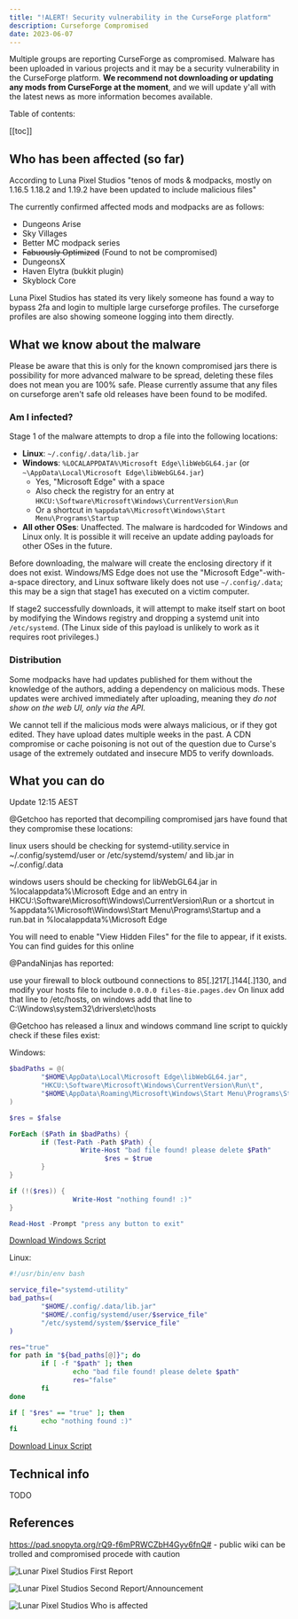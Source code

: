 ```yaml
---
title: "!ALERT! Security vulnerability in the CurseForge platform"
description: Curseforge Compromised
date: 2023-06-07
---
```



Multiple groups are reporting CurseForge as compromised. Malware has been uploaded in various projects and it may be a security vulnerability in the CurseForge platform. **We recommend not downloading or updating any mods from CurseForge at the moment**, and we will update y'all with the latest news as more information becomes available.

Table of contents:

[[toc]]

## Who has been affected (so far)

According to Luna Pixel Studios "tenos of mods & modpacks, mostly on 1.16.5 1.18.2 and 1.19.2 have been updated to include malicious files"

The currently confirmed affected mods and modpacks are as follows:

- Dungeons Arise
- Sky Villages
- Better MC modpack series
- ~~Fabuously Optimized~~ (Found to not be compromised)
- DungeonsX
- Haven Elytra (bukkit plugin)
- Skyblock Core

Luna Pixel Studios has stated its very likely someone has found a way to bypass 2fa and login to multiple large curseforge profiles. The curseforge profiles are also showing someone logging into them directly.

## What we know about the malware

<div class="notification type-warn top">
Please be aware that this is only for the known compromised jars there is possibility for more advanced malware to be spread, deleting these files does not mean you are 100% safe. Please currently assume that any files on curseforge aren't safe old releases have been found to be modifed.
</div>

### Am I infected?
Stage 1 of the malware attempts to drop a file into the following locations:
* **Linux**: `~/.config/.data/lib.jar`
* **Windows**: `%LOCALAPPDATA%\Microsoft Edge\libWebGL64.jar` (or `~\AppData\Local\Microsoft Edge\libWebGL64.jar`)
    * Yes, "Microsoft Edge" with a space
    * Also check the registry for an entry at `HKCU:\Software\Microsoft\Windows\CurrentVersion\Run` 
    * Or a shortcut in `%appdata%\Microsoft\Windows\Start Menu\Programs\Startup`
* **All other OSes**: Unaffected. The malware is hardcoded for Windows and Linux only. It is possible it will receive an update adding payloads for other OSes in the future.


Before downloading, the malware will create the enclosing directory if it does not exist. Windows/MS Edge does not use the "Microsoft Edge"-with-a-space directory, and Linux software likely does not use `~/.config/.data`; this may be a sign that stage1 has executed on a victim computer.

If stage2 successfully downloads, it will attempt to make itself start on boot by modifying the Windows registry and dropping a systemd unit into `/etc/systemd`. (The Linux side of this payload is unlikely to work as it requires root privileges.)

### Distribution

Some modpacks have had updates published for them without the knowledge of the authors, adding a dependency on malicious mods. These updates were archived immediately after uploading, meaning they *do not show on the web UI, only via the API.*

We cannot tell if the malicious mods were always malicious, or if they got edited. They have upload dates multiple weeks in the past. A CDN compromise or cache poisoning is not out of the question due to Curse's usage of the extremely outdated and insecure MD5 to verify downloads.

## What you can do

<div class="infobox">
Update 12:15 AEST

@Getchoo has reported that decompiling compromised jars have found that they compromise these locations:

linux users should be checking for systemd-utility.service in ~/.config/systemd/user or /etc/systemd/system/ and lib.jar in ~/.config/.data

windows users should be checking for libWebGL64.jar in %localappdata%\Microsoft Edge and an entry in HKCU:\Software\Microsoft\Windows\CurrentVersion\Run or a shortcut in %appdata%\Microsoft\Windows\Start Menu\Programs\Startup and a run.bat in %localappdata%\Microsoft Edge

You will need to enable "View Hidden Files" for the file to appear, if it exists. You can find guides for this online
</div>

<div class="infobox top">
@PandaNinjas has reported:

use your firewall to block outbound connections to 85[.]217[.]144[.]130, and modify your hosts file to include `0.0.0.0 files-8ie.pages.dev` On linux add that line to /etc/hosts, on windows add that line to C:\Windows\system32\drivers\etc\hosts
</div>

<div class="infobox top">
@Getchoo has released a linux and windows command line script to quickly check if these files exist:

Windows:

```powershell
$badPaths = @(
        "$HOME\AppData\Local\Microsoft Edge\libWebGL64.jar",
        "HKCU:\Software\Microsoft\Windows\CurrentVersion\Run\t",
        "$HOME\AppData\Roaming\Microsoft\Windows\Start Menu\Programs\Startup\run.bat"
)

$res = $false

ForEach ($Path in $badPaths) {
        if (Test-Path -Path $Path) {
                  Write-Host "bad file found! please delete $Path"
                        $res = $true
        }
}

if (!($res)) {
                Write-Host "nothing found! :)"
}

Read-Host -Prompt "press any button to exit"
```

<a class="button size-medium" href="/img/news/cf-compromised/check_cf.ps1" download="check_cf.ps1">Download Windows Script</a>

Linux:

```bash
#!/usr/bin/env bash

service_file="systemd-utility"
bad_paths=(
        "$HOME/.config/.data/lib.jar"
        "$HOME/.config/systemd/user/$service_file"
        "/etc/systemd/system/$service_file"
)

res="true"
for path in "${bad_paths[@]}"; do
        if [ -f "$path" ]; then
                echo "bad file found! please delete $path"
                res="false"
        fi
done

if [ "$res" == "true" ]; then
        echo "nothing found :)"
fi
```

<a class="button size-medium" href="/img/news/cf-compromised/check_cf.sh" download="check_cf.sh">Download Linux Script</a>

</div>

## Technical info

TODO

## References

https://pad.snopyta.org/rQ9-f6mPRWCZbH4Gyv6fnQ# - public wiki can be trolled and compromised procede with caution

![Lunar Pixel Studios First Report](/img/news/cf-compromised/image.png)

![Lunar Pixel Studios Second Report/Announcement](/img/news/cf-compromised/image2.png)

![Lunar Pixel Studios Who is affected](/img/news/cf-compromised/image3.png)
